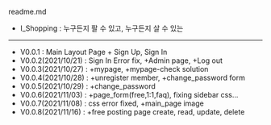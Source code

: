 readme.md

+ I_Shopping : 누구든지 팔 수 있고, 누구든지 살 수 있는
***


+ V0.0.1 : Main Layout Page + Sign Up, Sign In
+ V0.0.2(2021/10/21) : Sign In Error fix, +Admin page, +Log out 
+ V0.0.3(2021/10/27) : +mypage, +mypage-check solution
+ V0.0.4(2021/10/28) : +unregister member, +change_password form
+ V0.0.5(2021/10/29) : +change_password
+ V0.0.6(2021/11/03) : +page_form(free,1:1,faq), fixing sidebar css...
+ V0.0.7(2021/11/08) : css error fixed, +main_page image
+ V0.0.8(2021/11/16) : +free posting page create, read, update, delete 
